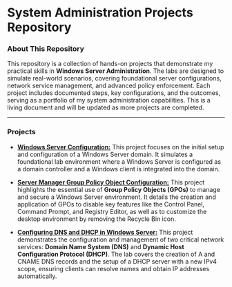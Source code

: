 # System Administration Projects Repository

### About This Repository
This repository is a collection of hands-on projects that demonstrate my practical skills in **Windows Server Administration**. The labs are designed to simulate real-world scenarios, covering foundational server configurations, network service management, and advanced policy enforcement. Each project includes documented steps, key configurations, and the outcomes, serving as a portfolio of my system administration capabilities. This is a living document and will be updated as more projects are completed.

---

### **Projects**

* [**Windows Server Configuration:**](https://github.com/iagsalazar1-cs/System-Administration-Projects/tree/main/01-Windows-Server-Configuration) This project focuses on the initial setup and configuration of a Windows Server domain. It simulates a foundational lab environment where a Windows Server is configured as a domain controller and a Windows client is integrated into the domain.

* [**Server Manager Group Policy Object Configuration:**](https://github.com/iagsalazar1-cs/System-Administration-Projects/tree/main/02-Server-Manager-Group-Policy-Object-Configuration) This project highlights the essential use of **Group Policy Objects (GPOs)** to manage and secure a Windows Server environment. It details the creation and application of GPOs to disable key features like the Control Panel, Command Prompt, and Registry Editor, as well as to customize the desktop environment by removing the Recycle Bin icon.

* [**Configuring DNS and DHCP in Windows Server:**](https://github.com/iagsalazar1-cs/System-Administration-Projects/tree/main/03-Configuring-DNS-and-DHCP-in-Windows-Server) This project demonstrates the configuration and management of two critical network services: **Domain Name System (DNS)** and **Dynamic Host Configuration Protocol (DHCP)**. The lab covers the creation of A and CNAME DNS records and the setup of a DHCP server with a new IPv4 scope, ensuring clients can resolve names and obtain IP addresses automatically.
